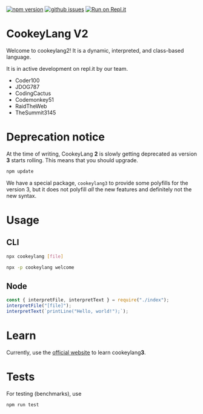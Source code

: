 [![npm version](https://badge.fury.io/js/cookeylang.svg)](https://badge.fury.io/js/cookeylang)
[![github issues](https://img.shields.io/github/issues/CookeyLang/CookeyLang)](https://github.com/CookeyLang/CookeyLang/issues)
[![Run on Repl.it](https://repl.it/badge/github/CookeyLang/CookeyLang)](https://repl.it/github/CookeyLang/CookeyLang)
# CookeyLang V2
Welcome to cookeylang2! It is a dynamic, interpreted, and class-based language.

It is in active development on repl.it by our team.
- Coder100
- JDOG787
- CodingCactus
- Codemonkey51
- RaidTheWeb
- TheSummit3145

# Deprecation notice
At the time of writing, CookeyLang **2** is slowly getting deprecated as version **3** starts rolling. This means that you should upgrade.
```sh
npm update
```
We have a special package, `cookeylang3` to provide some polyfills for the version 3, but it does not polyfill *all* the new features and definitely not the new syntax.

# Usage
## CLI
```sh
npx cookeylang [file]
```
```sh
npx -p cookeylang welcome
```

## Node
```js
const { interpretFile, interpretText } = require("./index");
interpretFile("[file]");
interpretText(`printLine("Hello, world!");`);
```

# Learn
Currently, use the [official website](https://cookeylangteam.repl.co) to learn cookeylang**3**.

# Tests
For testing (benchmarks), use
```
npm run test
```